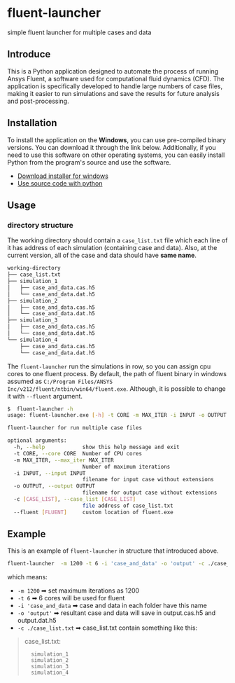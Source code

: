 # fluent-launcher
 simple fluent launcher for multiple cases and data

## Introduce
This is a Python application designed to automate the process of running Ansys Fluent, a software used for computational fluid dynamics (CFD). The application is specifically developed to handle large numbers of case files, making it easier to run simulations and save the results for future analysis and post-processing.

## Installation
To install the application on the **Windows**, you can use pre-compiled binary versions. You can download it through the link below. Additionally, if you need to use this software on other operating systems, you can easily install Python from the program's source and use the software.

 - [Download installer for windows](https://github.com/J-Saeedi/fluent-launcher/releases/latest/download/fluent-launcher-setup.msi) 
  - [Use source code with python](https://github.com/J-Saeedi/fluent-launcher/archive/refs/heads/main.zip)

## Usage

### directory structure
The working directory should contain a `case_list.txt` file which each line of it has address of each simulation (containing case and data).
Also, at the current version, all of the case and data should have __same name__.
```bash
working-directory
├── case_list.txt
├── simulation_1
│   ├── case_and_data.cas.h5
│   └── case_and_data.dat.h5
├── simulation_2
│   ├── case_and_data.cas.h5
│   └── case_and_data.dat.h5
├── simulation_3
│   ├── case_and_data.cas.h5
│   └── case_and_data.dat.h5
└── simulation_4
    ├── case_and_data.cas.h5
    └── case_and_data.dat.h5
```
The `fluent-launcher` run the simulations in row, so you can assign cpu cores to one fluent process. By default, the path of fluent binary in windows assumed as 
`C:/Program Files/ANSYS Inc/v212/fluent/ntbin/win64/fluent.exe`. Although, it is possible to change it with `--fluent` argument.

```bash
$  fluent-launcher -h
usage: fluent-launcher.exe [-h] -t CORE -m MAX_ITER -i INPUT -o OUTPUT [-c [CASE_LIST]] [--fluent [FLUENT]]

fluent-launcher for run multiple case files

optional arguments:
  -h, --help            show this help message and exit
  -t CORE, --core CORE  Number of CPU cores
  -m MAX_ITER, --max_iter MAX_ITER
                        Number of maximum iterations
  -i INPUT, --input INPUT
                        filename for input case without extensions
  -o OUTPUT, --output OUTPUT
                        filename for output case without extensions
  -c [CASE_LIST], --case_list [CASE_LIST]
                        file address of case_list.txt
  --fluent [FLUENT]     custom location of fluent.exe
```

## Example
This is an example of `fluent-launcher` in structure that introduced above.
```bash
fluent-launcher  -m 1200 -t 6 -i 'case_and_data' -o 'output' -c ./case_list.txt
```
which means:
 - `-m 1200` ➡ set maximum iterations as 1200
 - `-t 6` ➡ 6 cores will be used for fluent
  - `-i 'case_and_data` ➡ case and data in each folder have this name
  - `-o 'output'` ➡ resultant case and data will save in output.cas.h5 and output.dat.h5
  - `-c ./case_list.txt` ➡ case_list.txt contain something like this:


>case_list.txt:
> 
>       simulation_1
>       simulation_2
>       simulation_3
>       simulation_4
